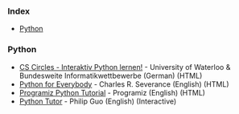 ### Index

* [Python](#python)


### Python

* [CS Circles - Interaktiv Python lernen!](https://cscircles.cemc.uwaterloo.ca/de/) - University of Waterloo & Bundesweite Informatikwettbewerbe (German) (HTML)
* [Python for Everybody](https://www.py4e.com/) - Charles R. Severance (English) (HTML)
* [Programiz Python Tutorial](https://www.programiz.com/python-programming) - Programiz (English) (HTML)
* [Python Tutor](https://pythontutor.com/) - Philip Guo (English) (Interactive)
